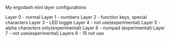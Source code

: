My ergodash mini layer configurations

Layer 0 - normal
Layer 1 - numbers
Layer 2 - function keys, special characters
Layer 3 - LED toggle
Layer 4 - not use(experimental)
Layer 5 - alpha characters only(experimental)
Layer 6 - numpad (experimental)
Layer 7 - not use(experimental)
Layers 8 - 15 not use


